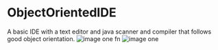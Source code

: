 # ObjectOrientedIDE
A basic IDE with a text editor and java scanner and compiler that follows good object orientation.
    ![image one](https://github.com/DouglasAbrams/ObjectOrientedIDE/blob/master/images/IDE_p1.PNG)
    fn
     ![image one](https://github.com/DouglasAbrams/ObjectOrientedIDE/blob/master/images/IDE_pic2.PNG)

